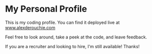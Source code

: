 # My Personal Profile

This is my coding profile. You can find it deployed live at www.alexderouchie.com

Feel free to look around, take a peek at the code, and leave feedback.

If you are a recruiter and looking to hire, I'm still available! Thanks!
